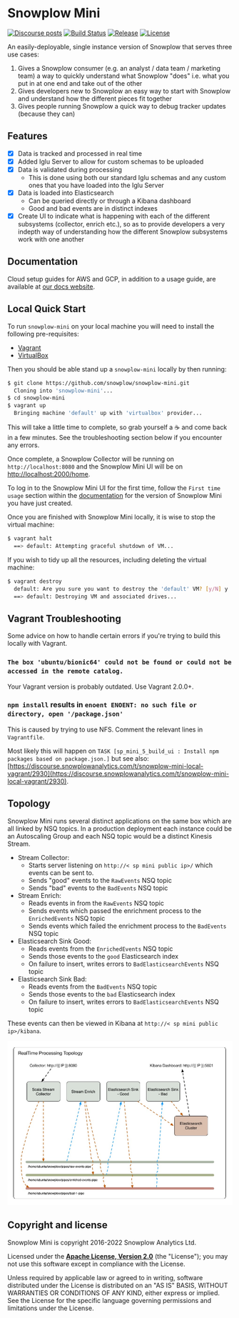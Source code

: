 # Snowplow Mini

[![Discourse posts][discourse-image]][discourse]
[![Build Status][build-image]][build-wf]
[![Release][release-image]][releases]
[![License][license-image]][license]

An easily-deployable, single instance version of Snowplow that serves three use cases:

1. Gives a Snowplow consumer (e.g. an analyst / data team / marketing team) a way to quickly understand what Snowplow "does" i.e. what you put in at one end and take out of the other
2. Gives developers new to Snowplow an easy way to start with Snowplow and understand how the different pieces fit together
3. Gives people running Snowplow a quick way to debug tracker updates (because they can)

## Features

* [x] Data is tracked and processed in real time
* [x] Added Iglu Server to allow for custom schemas to be uploaded
* [x] Data is validated during processing
  * This is done using both our standard Iglu schemas and any custom ones that you have loaded into the Iglu Server
* [x] Data is loaded into Elasticsearch
  * Can be queried directly or through a Kibana dashboard
  * Good and bad events are in distinct indexes
* [x] Create UI to indicate what is happening with each of the different subsystems (collector, enrich etc.), so as to provide developers a very indepth way of understanding how the different Snowplow subsystems work with one another

## Documentation

Cloud setup guides for AWS and GCP, in addition to a usage guide, are available at [our docs website][mini-docs].

## Local Quick Start

To run `snowplow-mini` on your local machine you will need to install the following pre-requisites:

* [Vagrant][vagrant]
* [VirtualBox][virtualbox]

Then you should be able stand up a `snowplow-mini` locally by then running:

```bash
$ git clone https://github.com/snowplow/snowplow-mini.git
  Cloning into 'snowplow-mini'...
$ cd snowplow-mini
$ vagrant up
  Bringing machine 'default' up with 'virtualbox' provider...
```

This will take a little time to complete, so grab yourself a ☕️ and come back in a few minutes. See the troubleshooting section below if you encounter any errors.

Once complete, a Snowplow Collector will be running on `http://localhost:8080` and the Snowplow Mini UI will be on [http://localhost:2000/home](http://localhost:2000/home).

To log in to the Snowplow Mini UI for the first time, follow the `First time usage` section within the [documentation][mini-docs] for the version of Snowplow Mini you have just created.

Once you are finished with Snowplow Mini locally, it is wise to stop the virtual machine:

```bash
$ vagrant halt
  ==> default: Attempting graceful shutdown of VM...
```

If you wish to tidy up all the resources, including deleting the virtual machine:

```bash
$ vagrant destroy
  default: Are you sure you want to destroy the 'default' VM? [y/N] y
  ==> default: Destroying VM and associated drives...
```

## Vagrant Troubleshooting

Some advice on how to handle certain errors if you're trying to build this locally with Vagrant.

### `The box 'ubuntu/bionic64' could not be found or could not be accessed in the remote catalog.`

Your Vagrant version is probably outdated. Use Vagrant 2.0.0+.

### `npm install` results in `enoent ENOENT: no such file or directory, open '/package.json'`

This is caused by trying to use NFS. Comment the relevant lines in `Vagrantfile`.

Most likely this will happen on `TASK [sp_mini_5_build_ui : Install npm packages based on package.json.]` but see also: [https://discourse.snowplowanalytics.com/t/snowplow-mini-local-vagrant/2930](https://discourse.snowplowanalytics.com/t/snowplow-mini-local-vagrant/2930).

## Topology

Snowplow Mini runs several distinct applications on the same box which are all linked by NSQ topics.  In a production deployment each instance could be an Autoscaling Group and each NSQ topic would be a distinct Kinesis Stream.

* Stream Collector:
  * Starts server listening on `http://< sp mini public ip>/` which events can be sent to.
  * Sends "good" events to the `RawEvents` NSQ topic
  * Sends "bad" events to the `BadEvents` NSQ topic
* Stream Enrich:
  * Reads events in from the `RawEvents` NSQ topic
  * Sends events which passed the enrichment process to the `EnrichedEvents` NSQ topic
  * Sends events which failed the enrichment process to the `BadEvents` NSQ topic
* Elasticsearch Sink Good:
  * Reads events from the `EnrichedEvents` NSQ topic
  * Sends those events to the `good` Elasticsearch index
  * On failure to insert, writes errors to `BadElasticsearchEvents` NSQ topic
* Elasticsearch Sink Bad:
  * Reads events from the `BadEvents` NSQ topic
  * Sends those events to the `bad` Elasticsearch index
  * On failure to insert, writes errors to `BadElasticsearchEvents` NSQ topic

These events can then be viewed in Kibana at `http://< sp mini public ip>/kibana`.

![topology](https://raw.githubusercontent.com/snowplow/snowplow-mini/master/utils/topology/snowplow-mini-topology.jpg)

## Copyright and license

Snowplow Mini is copyright 2016-2022 Snowplow Analytics Ltd.

Licensed under the **[Apache License, Version 2.0][license]** (the "License");
you may not use this software except in compliance with the License.

Unless required by applicable law or agreed to in writing, software
distributed under the License is distributed on an "AS IS" BASIS,
WITHOUT WARRANTIES OR CONDITIONS OF ANY KIND, either express or implied.
See the License for the specific language governing permissions and
limitations under the License.

[mini-docs]: https://docs.snowplowanalytics.com/docs/pipeline-components-and-applications/snowplow-mini/

[discourse]: https://discourse.snowplowanalytics.com/
[discourse-image]: https://img.shields.io/discourse/posts?server=https%3A%2F%2Fdiscourse.snowplowanalytics.com%2F

[build-image]: https://github.com/snowplow/snowplow-mini/actions/workflows/publish.yml/badge.svg
[build-wf]: https://github.com/snowplow/snowplow-mini/actions/workflows/publish.yml

[release-image]: https://img.shields.io/github/v/release/snowplow/snowplow-mini?sort=semver&style=flat
[releases]: https://github.com/snowplow/snowplow-mini/releases

[license-image]: https://img.shields.io/badge/license-Apache--2-blue.svg?style=flat
[license]: https://www.apache.org/licenses/LICENSE-2.0

[vagrant]: https://www.vagrantup.com/
[virtualbox]: https://www.virtualbox.org/
